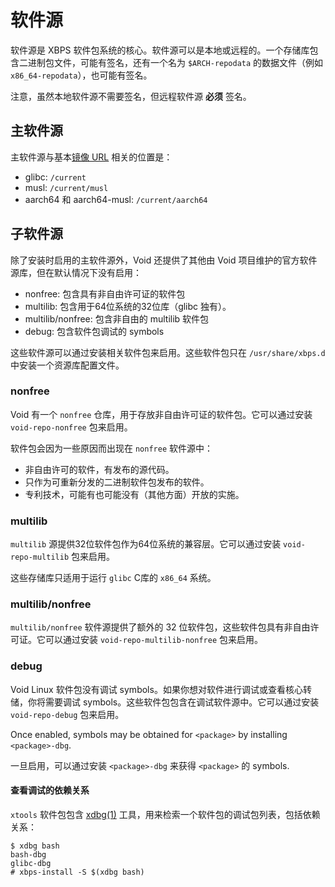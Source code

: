 # 软件源

软件源是 XBPS 软件包系统的核心。软件源可以是本地或远程的。一个存储库包含二进制包文件，可能有签名，还有一个名为 `$ARCH-repodata` 的数据文件（例如 `x86_64-repodata`），也可能有签名。

注意，虽然本地软件源不需要签名，但远程软件源 **必须** 签名。

## 主软件源

主软件源与基本[镜像 URL](./mirrors/index.md) 相关的位置是：

- glibc: `/current`
- musl: `/current/musl`
- aarch64 和 aarch64-musl: `/current/aarch64`

## 子软件源

除了安装时启用的主软件源外，Void 还提供了其他由 Void 项目维护的官方软件源库，但在默认情况下没有启用：

- nonfree: 包含具有非自由许可证的软件包
- multilib: 包含用于64位系统的32位库（glibc 独有）。
- multilib/nonfree: 包含非自由的 multilib 软件包
- debug: 包含软件包调试的 symbols

这些软件源可以通过安装相关软件包来启用。这些软件包只在 `/usr/share/xbps.d` 中安装一个资源库配置文件。

### nonfree

Void 有一个 `nonfree` 仓库，用于存放非自由许可证的软件包。它可以通过安装 `void-repo-nonfree` 包来启用。

软件包会因为一些原因而出现在 `nonfree` 软件源中：

- 非自由许可的软件，有发布的源代码。
- 只作为可重新分发的二进制软件包发布的软件。
- 专利技术，可能有也可能没有（其他方面）开放的实施。

### multilib

`multilib` 源提供32位软件包作为64位系统的兼容层。它可以通过安装 `void-repo-multilib` 包来启用。

这些存储库只适用于运行 `glibc` C库的 `x86_64` 系统。

### multilib/nonfree

`multilib/nonfree` 软件源提供了额外的 32 位软件包，这些软件包具有非自由许可证。它可以通过安装 `void-repo-multilib-nonfree` 包来启用。

### debug

Void Linux 软件包没有调试 symbols。如果你想对软件进行调试或查看核心转储，你将需要调试 symbols。这些软件包包含在调试软件源中。它可以通过安装 `void-repo-debug` 包来启用。

Once enabled, symbols may be obtained for `<package>` by installing
`<package>-dbg`.

一旦启用，可以通过安装 `<package>-dbg` 来获得 `<package>` 的 symbols.

#### 查看调试的依赖关系

`xtools` 软件包包含 [xdbg(1)](https://man.voidlinux.org/xtools.1) 工具，用来检索一个软件包的调试包列表，包括依赖关系：

```
$ xdbg bash
bash-dbg
glibc-dbg
# xbps-install -S $(xdbg bash)
```
